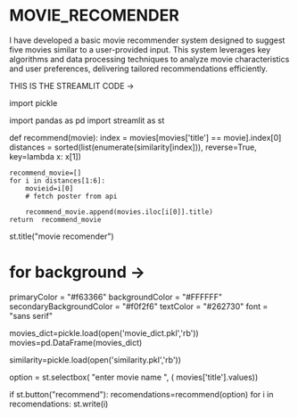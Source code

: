 # MOVIE_RECOMENDER
I have developed a basic movie recommender system designed to suggest five movies similar to a user-provided input. This system leverages key algorithms and data processing techniques to analyze movie characteristics and user preferences, delivering tailored recommendations efficiently.

THIS IS THE STREAMLIT CODE ->

import pickle

import pandas as pd
import streamlit as st


def recommend(movie):
    index = movies[movies['title'] == movie].index[0]
    distances = sorted(list(enumerate(similarity[index])), reverse=True, key=lambda x: x[1])

    recommend_movie=[]
    for i in distances[1:6]:
        movieid=i[0]
        # fetch poster from api

        recommend_movie.append(movies.iloc[i[0]].title)
    return  recommend_movie


st.title("movie recomender")


# for background  ->

primaryColor = "#f63366"
backgroundColor = "#FFFFFF"
secondaryBackgroundColor = "#f0f2f6"
textColor = "#262730"
font = "sans serif"

movies_dict=pickle.load(open('movie_dict.pkl','rb'))
movies=pd.DataFrame(movies_dict)

similarity=pickle.load(open('similarity.pkl','rb'))

option = st.selectbox(
    "enter movie name ",
    (
movies['title'].values))




if st.button("recommend"):
    recomendations=recommend(option)
    for i in recomendations:
        st.write(i)

